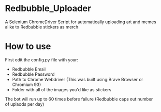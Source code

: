 # Redbubble_Uploader
A Selenium ChromeDriver Script for automatically uploading art and memes alike to Redbubble stickers as merch

# How to use

First edit the config.py file with your:
- Redbubble Email
- Redbubble Password
- Path to Chrome Webdriver (This was built using Brave Browser or Chromium 93)
- Folder with all of the images you'd like as stickers



The bot will run up to 60 times before failure (Redbubble caps out number of uplaods per day)


